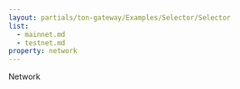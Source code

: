 ```yaml
---
layout: partials/ton-gateway/Examples/Selector/Selector
list:
  - mainnet.md
  - testnet.md
property: network
---
```


Network
